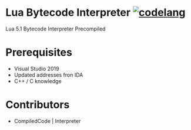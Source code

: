 # Lua Bytecode Interpreter [![codelang](https://img.shields.io/github/languages/top/yuukixdev/LBI)](https://github.com/yuukixdev/LBI/search?l=c)
Lua 5.1 Bytecode Interpreter
Precompiled

# Prerequisites
- Visual Studio 2019
- Updated addresses fron IDA
- C++ / C knowledge
# Contributors
- CompiledCode | Interpreter
